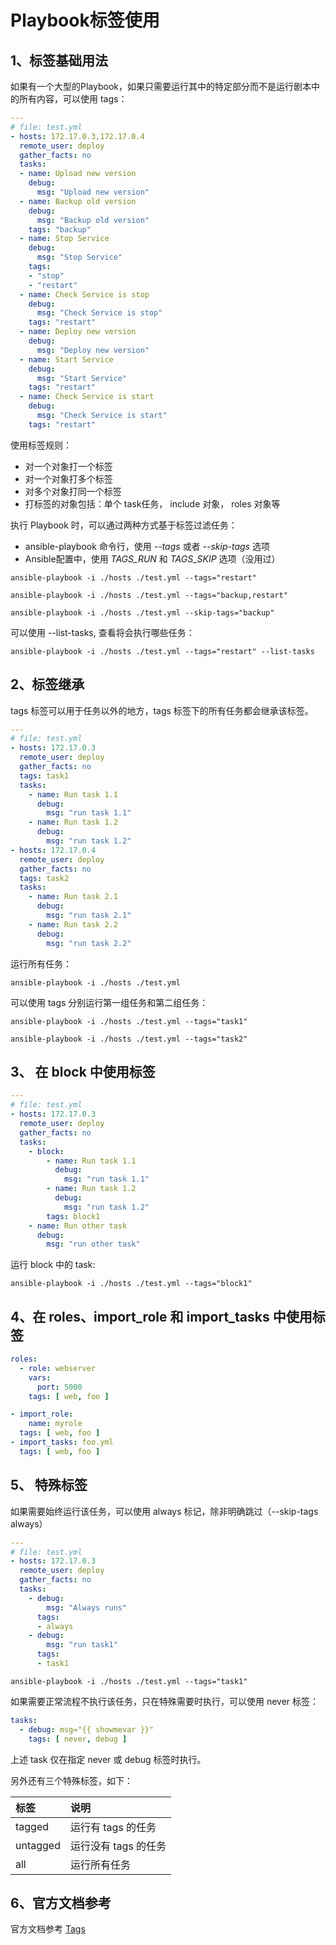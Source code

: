 # Playbook标签使用

## 1、标签基础用法

如果有一个大型的Playbook，如果只需要运行其中的特定部分而不是运行剧本中的所有内容，可以使用 tags：

```yml
---
# file: test.yml
- hosts: 172.17.0.3,172.17.0.4
  remote_user: deploy
  gather_facts: no
  tasks:
  - name: Upload new version
    debug:
      msg: "Upload new version"
  - name: Backup old version
    debug:
      msg: "Backup old version"
    tags: "backup"
  - name: Stop Service
    debug:
      msg: "Stop Service"
    tags:
    - "stop"
    - "restart"
  - name: Check Service is stop
    debug:
      msg: "Check Service is stop"
    tags: "restart"
  - name: Deploy new version
    debug:
      msg: "Deploy new version"
  - name: Start Service
    debug:
      msg: "Start Service"
    tags: "restart"
  - name: Check Service is start
    debug:
      msg: "Check Service is start"
    tags: "restart"
```

使用标签规则：

- 对一个对象打一个标签
- 对一个对象打多个标签
- 对多个对象打同一个标签
- 打标签的对象包括：单个 task任务， include 对象， roles 对象等

执行 Playbook 时，可以通过两种方式基于标签过滤任务：

- ansible-playbook 命令行，使用 *--tags* 或者 *--skip-tags* 选项
- Ansible配置中，使用 *TAGS_RUN* 和 *TAGS_SKIP* 选项（没用过）

```shell
ansible-playbook -i ./hosts ./test.yml --tags="restart"
```

```shell
ansible-playbook -i ./hosts ./test.yml --tags="backup,restart"
```

```shell
ansible-playbook -i ./hosts ./test.yml --skip-tags="backup"
```

可以使用 --list-tasks, 查看将会执行哪些任务：

```shell
ansible-playbook -i ./hosts ./test.yml --tags="restart" --list-tasks
```

## 2、标签继承

tags 标签可以用于任务以外的地方，tags 标签下的所有任务都会继承该标签。

```yml
---
# file: test.yml
- hosts: 172.17.0.3
  remote_user: deploy
  gather_facts: no
  tags: task1
  tasks:
    - name: Run task 1.1
      debug:
        msg: "run task 1.1"
    - name: Run task 1.2
      debug:
        msg: "run task 1.2"
- hosts: 172.17.0.4
  remote_user: deploy
  gather_facts: no
  tags: task2
  tasks:
    - name: Run task 2.1
      debug:
        msg: "run task 2.1"
    - name: Run task 2.2
      debug:
        msg: "run task 2.2"
```

运行所有任务：

```shell
ansible-playbook -i ./hosts ./test.yml
```

可以使用 tags 分别运行第一组任务和第二组任务：

```shell
ansible-playbook -i ./hosts ./test.yml --tags="task1"
```

```shell
ansible-playbook -i ./hosts ./test.yml --tags="task2"
```

## 3、 在 block 中使用标签

```yml
---
# file: test.yml
- hosts: 172.17.0.3
  remote_user: deploy
  gather_facts: no
  tasks:
    - block:
        - name: Run task 1.1
          debug:
            msg: "run task 1.1"
        - name: Run task 1.2
          debug:
            msg: "run task 1.2"
        tags: block1
    - name: Run other task
      debug:
        msg: "run other task"
```

运行 block 中的 task:

```shell
ansible-playbook -i ./hosts ./test.yml --tags="block1"
```

## 4、在 roles、import_role 和 import_tasks 中使用标签

```yml
roles:
  - role: webserver
    vars:
      port: 5000
    tags: [ web, foo ]
```

```yml
- import_role:
    name: myrole
  tags: [ web, foo ]
- import_tasks: foo.yml
  tags: [ web, foo ]
```

## 5、 特殊标签

如果需要始终运行该任务，可以使用 always 标记，除非明确跳过（--skip-tags always）

```yml
---
# file: test.yml
- hosts: 172.17.0.3
  remote_user: deploy
  gather_facts: no
  tasks:
    - debug:
        msg: "Always runs"
      tags:
      - always
    - debug:
        msg: "run task1"
      tags:
      - task1
```

```shell
ansible-playbook -i ./hosts ./test.yml --tags="task1"
```

如果需要正常流程不执行该任务，只在特殊需要时执行，可以使用 never 标签：

```yml
tasks:
  - debug: msg="{{ showmevar }}"
    tags: [ never, debug ]
```

上述 task 仅在指定 never 或 debug 标签时执行。

另外还有三个特殊标签，如下：

| 标签 | 说明 |
| :- | :- |
| tagged | 运行有 tags 的任务 |
| untagged | 运行没有 tags 的任务 |
| all | 运行所有任务 |

## 6、官方文档参考

官方文档参考 [Tags](https://docs.ansible.com/ansible/latest/user_guide/playbooks_tags.html)
